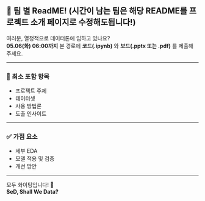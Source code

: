 ## 📝 팀 별 ReadME! (시간이 남는 팀은 해당 README를 프로젝트 소개 페이지로 수정해도됩니다!)

여러분, 열정적으로 데이터톤에 임하고 있나요?  
**05.06(화) 06:00까지** 본 경로에 **코드(.ipynb)** 와 **보드(.pptx 또는 .pdf)** 를 제출해 주세요.

---

### 📌 최소 포함 항목
- 프로젝트 주제
- 데이터셋
- 사용 방법론
- 도출 인사이트

---

### ✅ 가점 요소
- 세부 EDA
- 모델 적용 및 검증
- 개선 방안

---

모두 화이팅입니다! 💪  
**SeD, Shall We Data?**

